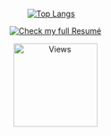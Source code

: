 <div align="center">

[![Top Langs](https://github-readme-stats.vercel.app/api/top-langs/?username=FranCamargo&layout=compact)](https://github.com/anuraghazra/github-readme-stats) &nbsp; &nbsp; 
<div align="center">

[![Check my full Resumé](https://img.shields.io/badge/Check%20my%20full%20Resumé-4CAF50?style=for-the-badge&logo=github&logoColor=white)](https://francamargo.github.io/NewCV/home.html)

</div>
<div align="center">

<img src="https://hits.seeyoufarm.com/api/count/incr/badge.svg?url=https://github.com/FranCamargo/FranCamargo&title=Views&color=9b59b6&labelColor=ffffff" alt="Views" width="150">

</div>



